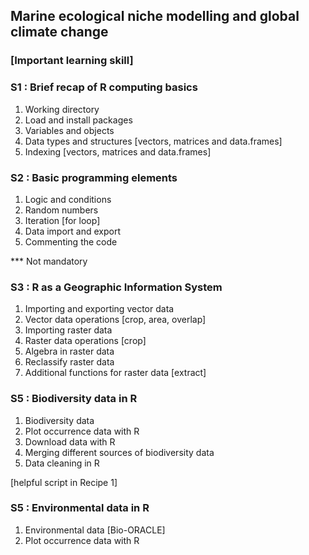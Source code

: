 ## Marine ecological niche modelling and global climate change
### [Important learning skill]

### S1 : Brief recap of R computing basics

1. Working directory <br>
2. Load and install packages <br>
3. Variables and objects <br>
4. Data types and structures [vectors, matrices and data.frames] <br>
5. Indexing [vectors, matrices and data.frames] <br>

### S2 : Basic programming elements

1. Logic and conditions <br>
2. Random numbers <br>
3. Iteration [for loop] <br>
4. Data import and export <br>
5. Commenting the code <br>

*** Not mandatory

### S3 : R as a Geographic Information System

1. Importing and exporting vector data <br>
2. Vector data operations [crop, area, overlap] <br>
3. Importing raster data <br>
4. Raster data operations [crop]
5. Algebra in raster data <br>
6. Reclassify raster data <br>
7. Additional functions for raster data [extract]

### S5 : Biodiversity data in R

1. Biodiversity data <br>
2. Plot occurrence data with R <br>
3. Download data with R <br>
4. Merging different sources of biodiversity data <br>
5. Data cleaning in R

[helpful script in Recipe 1]

### S5 : Environmental data in R

1. Environmental data [Bio-ORACLE] <br>
2. Plot occurrence data with R <br>
